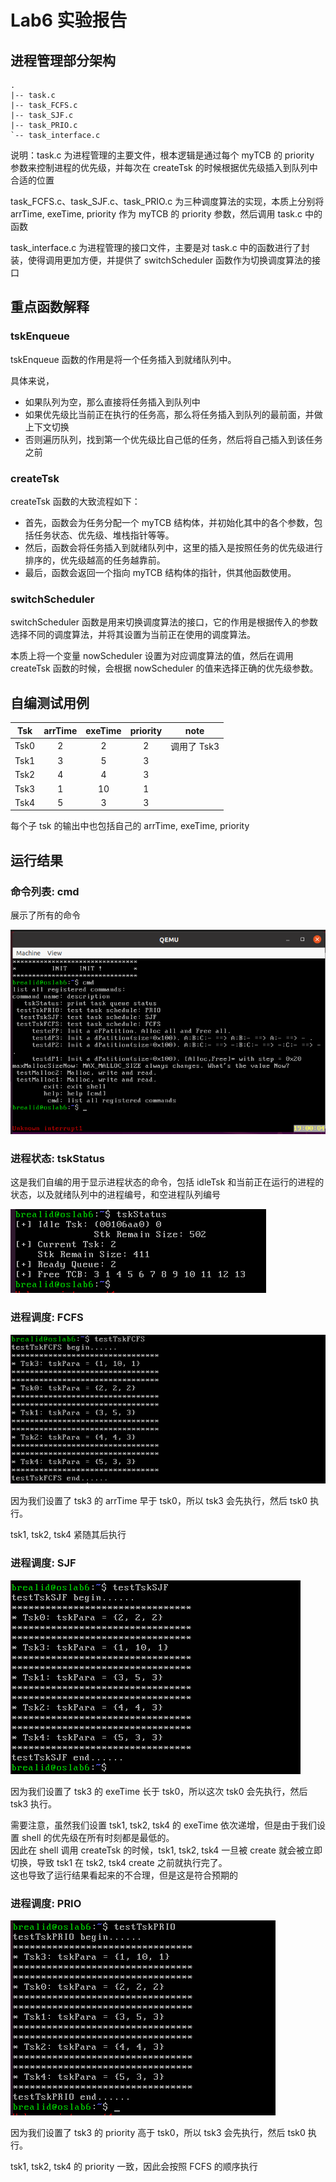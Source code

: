 # Lab6 实验报告

## 进程管理部分架构

```
.
|-- task.c
|-- task_FCFS.c
|-- task_SJF.c
|-- task_PRIO.c
`-- task_interface.c
```

说明：task.c 为进程管理的主要文件，根本逻辑是通过每个 myTCB 的 priority 参数来控制进程的优先级，并每次在 createTsk 的时候根据优先级插入到队列中合适的位置

task_FCFS.c、task_SJF.c、task_PRIO.c 为三种调度算法的实现，本质上分别将 arrTime, exeTime, priority 作为 myTCB 的 priority 参数，然后调用 task.c 中的函数

task_interface.c 为进程管理的接口文件，主要是对 task.c 中的函数进行了封装，使得调用更加方便，并提供了 switchScheduler 函数作为切换调度算法的接口

## 重点函数解释

### tskEnqueue

tskEnqueue 函数的作用是将一个任务插入到就绪队列中。

具体来说，

+ 如果队列为空，那么直接将任务插入到队列中
+ 如果优先级比当前正在执行的任务高，那么将任务插入到队列的最前面，并做上下文切换
+ 否则遍历队列，找到第一个优先级比自己低的任务，然后将自己插入到该任务之前


### createTsk

createTsk 函数的大致流程如下：

+ 首先，函数会为任务分配一个 myTCB 结构体，并初始化其中的各个参数，包括任务状态、优先级、堆栈指针等等。
+ 然后，函数会将任务插入到就绪队列中，这里的插入是按照任务的优先级进行排序的，优先级越高的任务越靠前。
+ 最后，函数会返回一个指向 myTCB 结构体的指针，供其他函数使用。

### switchScheduler

switchScheduler 函数是用来切换调度算法的接口，它的作用是根据传入的参数选择不同的调度算法，并将其设置为当前正在使用的调度算法。

本质上将一个变量 nowScheduler 设置为对应调度算法的值，然后在调用 createTsk 函数的时候，会根据 nowScheduler 的值来选择正确的优先级参数。

## 自编测试用例

| Tsk | arrTime | exeTime | priority | note |
|:-:|:-:|:-:|:-:|:-:|
| Tsk0 | 2 | 2 | 2 | 调用了 Tsk3 |
| Tsk1 | 3 | 5 | 3 | |
| Tsk2 | 4 | 4 | 3 | |
| Tsk3 | 1 | 10 | 1 | |
| Tsk4 | 5 | 3 | 3 | |

每个子 tsk 的输出中也包括自己的 arrTime, exeTime, priority

## 运行结果

### 命令列表: cmd

展示了所有的命令

![cmd](./run_result_cmd.png)

### 进程状态: tskStatus

这是我们自编的用于显示进程状态的命令，包括 idleTsk 和当前正在运行的进程的状态，以及就绪队列中的进程编号，和空进程队列编号

![tskStatus](./run_result_tskStatus.png)

### 进程调度: FCFS

![FCFS](./run_result_FCFS.png)

因为我们设置了 tsk3 的 arrTime 早于 tsk0，所以 tsk3 会先执行，然后 tsk0 执行。

tsk1, tsk2, tsk4 紧随其后执行

### 进程调度: SJF

![SJF](./run_result_SJF.png)

因为我们设置了 tsk3 的 exeTime 长于 tsk0，所以这次 tsk0 会先执行，然后 tsk3 执行。

需要注意，虽然我们设置 tsk1, tsk2, tsk4 的 exeTime 依次递增，但是由于我们设置 shell 的优先级在所有时刻都是最低的。  
因此在 shell 调用 createTsk 的时候，tsk1, tsk2, tsk4 一旦被 create 就会被立即切换，导致 tsk1 在 tsk2, tsk4 create 之前就执行完了。  
这也导致了运行结果看起来的不合理，但是这是符合预期的

### 进程调度: PRIO

![PRIO](./run_result_PRIO.png)

因为我们设置了 tsk3 的 priority 高于 tsk0，所以 tsk3 会先执行，然后 tsk0 执行。

tsk1, tsk2, tsk4 的 priority 一致，因此会按照 FCFS 的顺序执行
